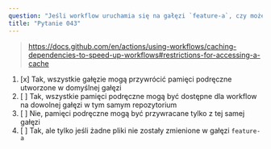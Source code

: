 ```yaml
---
question: "Jeśli workflow uruchamia się na gałęzi `feature-a`, czy może przywrócić `caches` utworzone w domyślnej gałęzi `main`?"
title: "Pytanie 043"
---
```



> https://docs.github.com/en/actions/using-workflows/caching-dependencies-to-speed-up-workflows#restrictions-for-accessing-a-cache
1. [x] Tak, wszystkie gałęzie mogą przywrócić pamięci podręczne utworzone w domyślnej gałęzi
1. [ ] Tak, wszystkie pamięci podręczne mogą być dostępne dla workflow na dowolnej gałęzi w tym samym repozytorium
1. [ ] Nie, pamięci podręczne mogą być przywracane tylko z tej samej gałęzi
1. [ ] Tak, ale tylko jeśli żadne pliki nie zostały zmienione w gałęzi `feature-a`
